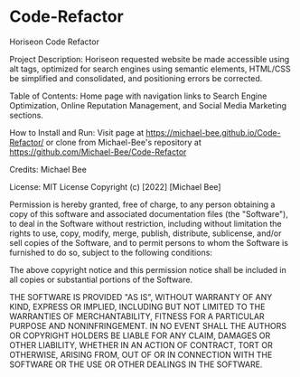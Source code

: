 # Code-Refactor

Horiseon Code Refactor


Project Description: Horiseon requested website be made accessible using alt tags, optimized for search engines using semantic elements, HTML/CSS be simplified and consolidated, and positioning errors be corrected. 

Table of Contents: Home page with navigation links to Search Engine Optimization, Online Reputation Management, and Social Media Marketing sections.

How to Install and Run: Visit page at https://michael-bee.github.io/Code-Refactor/ or clone from Michael-Bee's repository at https://github.com/Michael-Bee/Code-Refactor 



Credits: Michael Bee

License: MIT License
Copyright (c) [2022] [Michael Bee]

Permission is hereby granted, free of charge, to any person obtaining a copy
of this software and associated documentation files (the "Software"), to deal
in the Software without restriction, including without limitation the rights
to use, copy, modify, merge, publish, distribute, sublicense, and/or sell
copies of the Software, and to permit persons to whom the Software is
furnished to do so, subject to the following conditions:

The above copyright notice and this permission notice shall be included in all
copies or substantial portions of the Software.

THE SOFTWARE IS PROVIDED "AS IS", WITHOUT WARRANTY OF ANY KIND, EXPRESS OR
IMPLIED, INCLUDING BUT NOT LIMITED TO THE WARRANTIES OF MERCHANTABILITY,
FITNESS FOR A PARTICULAR PURPOSE AND NONINFRINGEMENT. IN NO EVENT SHALL THE
AUTHORS OR COPYRIGHT HOLDERS BE LIABLE FOR ANY CLAIM, DAMAGES OR OTHER
LIABILITY, WHETHER IN AN ACTION OF CONTRACT, TORT OR OTHERWISE, ARISING FROM,
OUT OF OR IN CONNECTION WITH THE SOFTWARE OR THE USE OR OTHER DEALINGS IN THE
SOFTWARE.
